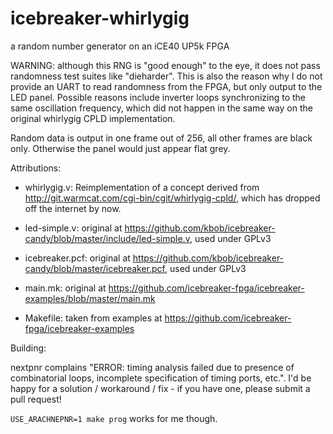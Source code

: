 # icebreaker-whirlygig
a random number generator on an iCE40 UP5k FPGA

WARNING: although this RNG is "good enough" to the eye, it does not pass randomness test suites like "dieharder".
This is also the reason why I do not provide an UART to read randomness from the FPGA, but only output to the LED panel.
Possible reasons include inverter loops synchronizing to the same oscillation frequency,
which did not happen in the same way on the original whirlygig CPLD implementation.

Random data is output in one frame out of 256, all other frames are black only. Otherwise the panel would just appear flat grey.

Attributions:

* whirlygig.v: Reimplementation of a concept derived from http://git.warmcat.com/cgi-bin/cgit/whirlygig-cpld/, which has dropped off the internet by now.

* led-simple.v: original at https://github.com/kbob/icebreaker-candy/blob/master/include/led-simple.v, used under GPLv3

* icebreaker.pcf: original at https://github.com/kbob/icebreaker-candy/blob/master/icebreaker.pcf, used under GPLv3

* main.mk: original at https://github.com/icebreaker-fpga/icebreaker-examples/blob/master/main.mk

* Makefile: taken from examples at https://github.com/icebreaker-fpga/icebreaker-examples

Building:

nextpnr complains "ERROR: timing analysis failed due to presence of combinatorial loops, incomplete specification of timing ports, etc.".
I'd be happy for a solution / workaround / fix - if you have one, please submit a pull request!

`USE_ARACHNEPNR=1 make prog` works for me though.

